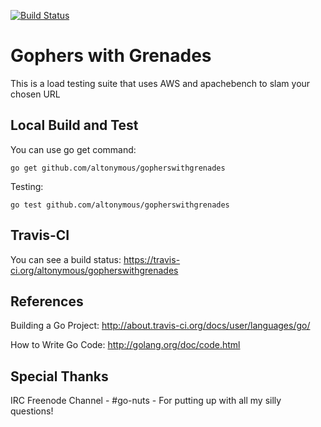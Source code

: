 [![Build Status](https://travis-ci.org/altonymous/gopherswithgrenades.png)](https://travis-ci.org/altonymous/gopherswithgrenades)

# Gophers with Grenades 

This is a load testing suite that uses AWS and apachebench to slam your chosen URL


## Local Build and Test

You can use go get command: 

    go get github.com/altonymous/gopherswithgrenades 

Testing:

    go test github.com/altonymous/gopherswithgrenades 


## Travis-CI

You can see a build status: https://travis-ci.org/altonymous/gopherswithgrenades


## References

Building a Go Project: http://about.travis-ci.org/docs/user/languages/go/

How to Write Go Code: http://golang.org/doc/code.html

## Special Thanks
IRC Freenode Channel - #go-nuts - For putting up with all my silly questions!

